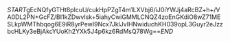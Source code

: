 $START$gEcNQfyGTHt8pIcuU/cukHpPZgT4m1LXVbj6/iJ0iYWJj4aRcBZ+h+/VA0DL2PN+GcFZ/BI1kZDwvIsk+5iahyCwiGMMLCNQZ4zoEnGKdiO8wZ71MESLkpWMThbqog6E9iR8yrPewI9Ncx7JklJvIHNwiduchKH039opL3Guyr2eJzzbcHLKy3eBjAkcYUoKh2YXk5J4p6kz6RdMsQ78Wg==$END$
